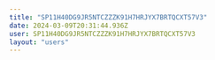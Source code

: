 ```yaml
---
title: "SP11H40DG9JR5NTCZZZK91H7HRJYX7BRTQCXT57V3"
date: 2024-03-09T20:31:44.936Z
user: SP11H40DG9JR5NTCZZZK91H7HRJYX7BRTQCXT57V3
layout: "users"
---
```

    